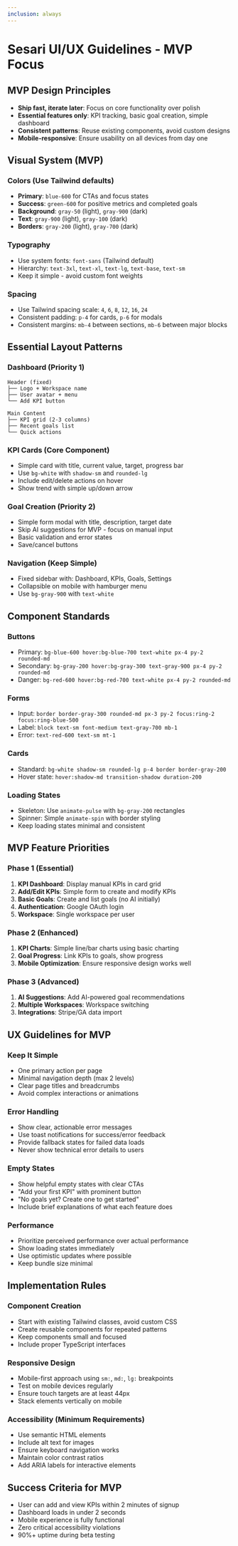 ```yaml
---
inclusion: always
---
```


# Sesari UI/UX Guidelines - MVP Focus

## MVP Design Principles
- **Ship fast, iterate later**: Focus on core functionality over polish
- **Essential features only**: KPI tracking, basic goal creation, simple dashboard
- **Consistent patterns**: Reuse existing components, avoid custom designs
- **Mobile-responsive**: Ensure usability on all devices from day one

## Visual System (MVP)

### Colors (Use Tailwind defaults)
- **Primary**: `blue-600` for CTAs and focus states
- **Success**: `green-600` for positive metrics and completed goals
- **Background**: `gray-50` (light), `gray-900` (dark)
- **Text**: `gray-900` (light), `gray-100` (dark)
- **Borders**: `gray-200` (light), `gray-700` (dark)

### Typography
- Use system fonts: `font-sans` (Tailwind default)
- Hierarchy: `text-3xl`, `text-xl`, `text-lg`, `text-base`, `text-sm`
- Keep it simple - avoid custom font weights

### Spacing
- Use Tailwind spacing scale: `4`, `6`, `8`, `12`, `16`, `24`
- Consistent padding: `p-4` for cards, `p-6` for modals
- Consistent margins: `mb-4` between sections, `mb-6` between major blocks

## Essential Layout Patterns

### Dashboard (Priority 1)
```
Header (fixed)
├── Logo + Workspace name
├── User avatar + menu
└── Add KPI button

Main Content
├── KPI grid (2-3 columns)
├── Recent goals list
└── Quick actions
```

### KPI Cards (Core Component)
- Simple card with title, current value, target, progress bar
- Use `bg-white` with `shadow-sm` and `rounded-lg`
- Include edit/delete actions on hover
- Show trend with simple up/down arrow

### Goal Creation (Priority 2)
- Simple form modal with title, description, target date
- Skip AI suggestions for MVP - focus on manual input
- Basic validation and error states
- Save/cancel buttons

### Navigation (Keep Simple)
- Fixed sidebar with: Dashboard, KPIs, Goals, Settings
- Collapsible on mobile with hamburger menu
- Use `bg-gray-900` with `text-white`

## Component Standards

### Buttons
- Primary: `bg-blue-600 hover:bg-blue-700 text-white px-4 py-2 rounded-md`
- Secondary: `bg-gray-200 hover:bg-gray-300 text-gray-900 px-4 py-2 rounded-md`
- Danger: `bg-red-600 hover:bg-red-700 text-white px-4 py-2 rounded-md`

### Forms
- Input: `border border-gray-300 rounded-md px-3 py-2 focus:ring-2 focus:ring-blue-500`
- Label: `block text-sm font-medium text-gray-700 mb-1`
- Error: `text-red-600 text-sm mt-1`

### Cards
- Standard: `bg-white shadow-sm rounded-lg p-4 border border-gray-200`
- Hover state: `hover:shadow-md transition-shadow duration-200`

### Loading States
- Skeleton: Use `animate-pulse` with `bg-gray-200` rectangles
- Spinner: Simple `animate-spin` with border styling
- Keep loading states minimal and consistent

## MVP Feature Priorities

### Phase 1 (Essential)
1. **KPI Dashboard**: Display manual KPIs in card grid
2. **Add/Edit KPIs**: Simple form to create and modify KPIs
3. **Basic Goals**: Create and list goals (no AI initially)
4. **Authentication**: Google OAuth login
5. **Workspace**: Single workspace per user

### Phase 2 (Enhanced)
1. **KPI Charts**: Simple line/bar charts using basic charting
2. **Goal Progress**: Link KPIs to goals, show progress
3. **Mobile Optimization**: Ensure responsive design works well

### Phase 3 (Advanced)
1. **AI Suggestions**: Add AI-powered goal recommendations
2. **Multiple Workspaces**: Workspace switching
3. **Integrations**: Stripe/GA data import

## UX Guidelines for MVP

### Keep It Simple
- One primary action per page
- Minimal navigation depth (max 2 levels)
- Clear page titles and breadcrumbs
- Avoid complex interactions or animations

### Error Handling
- Show clear, actionable error messages
- Use toast notifications for success/error feedback
- Provide fallback states for failed data loads
- Never show technical error details to users

### Empty States
- Show helpful empty states with clear CTAs
- "Add your first KPI" with prominent button
- "No goals yet? Create one to get started"
- Include brief explanations of what each feature does

### Performance
- Prioritize perceived performance over actual performance
- Show loading states immediately
- Use optimistic updates where possible
- Keep bundle size minimal

## Implementation Rules

### Component Creation
- Start with existing Tailwind classes, avoid custom CSS
- Create reusable components for repeated patterns
- Keep components small and focused
- Include proper TypeScript interfaces

### Responsive Design
- Mobile-first approach using `sm:`, `md:`, `lg:` breakpoints
- Test on mobile devices regularly
- Ensure touch targets are at least 44px
- Stack elements vertically on mobile

### Accessibility (Minimum Requirements)
- Use semantic HTML elements
- Include alt text for images
- Ensure keyboard navigation works
- Maintain color contrast ratios
- Add ARIA labels for interactive elements

## Success Criteria for MVP
- User can add and view KPIs within 2 minutes of signup
- Dashboard loads in under 2 seconds
- Mobile experience is fully functional
- Zero critical accessibility violations
- 90%+ uptime during beta testing